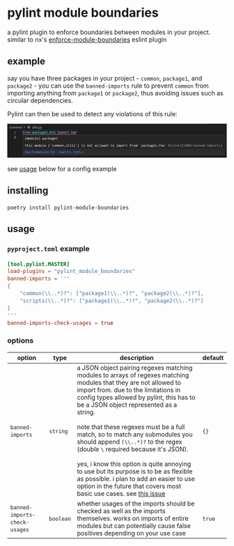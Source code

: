 # pylint module boundaries

a pylint plugin to enforce boundaries between modules in your project. similar to nx's
[enforce-module-boundaries](https://nx.dev/core-features/enforce-project-boundaries) eslint plugin

## example

say you have three packages in your project - `common`, `package1`, and `package2` - you can use the `banned-imports` rule to prevent `common` from importing anything from `package1` or `package2`, thus avoiding issues such as circular dependencies.

Pylint can then be used to detect any violations of this rule:

![](https://github.com/DetachHead/pylint-module-boundaries/raw/master/readme-images/img.png)

see [usage](/#usage) below for a config example

## installing

```
poetry install pylint-module-boundaries
```

## usage

### `pyproject.toml` example

```toml
[tool.pylint.MASTER]
load-plugins = "pylint_module_boundaries"
banned-imports = '''
{
    "common(\\..*)?": ["package1(\\..*)?", "package2(\\..*)?"],
    "scripts(\\..*)?": ["package1(\\..*)?", "package2(\\..*)?"]
}
'''
banned-imports-check-usages = true
```

### options

| option                        | type      | description                                                                                                                                                                                                                                                                                                                                                                                                                                                                                                                                                                                                                                                                                                  | default |
| ----------------------------- | --------- | ------------------------------------------------------------------------------------------------------------------------------------------------------------------------------------------------------------------------------------------------------------------------------------------------------------------------------------------------------------------------------------------------------------------------------------------------------------------------------------------------------------------------------------------------------------------------------------------------------------------------------------------------------------------------------------------------------------ | ------- |
| `banned-imports`              | `string`  | a JSON object pairing regexes matching modules to arrays of regexes matching modules that they are not allowed to import from. due to the limitations in config types allowed by pylint, this has to be a JSON object represented as a string.<br /><br />note that these regexes must be a full match, so to match any submodules you should append `(\\..*)?` to the regex (double `\` required because it's JSON).<br /><br />yes, i know this option is quite annoying to use but its purpose is to be as flexible as possible. i plan to add an easier to use option in the future that covers most basic use cases. see [this issue](https://github.com/DetachHead/pylint-module-boundaries/issues/10) | `{}`    |
| `banned-imports-check-usages` | `boolean` | whether usages of the imports should be checked as well as the imports themselves. works on imports of entire modules but can potentially cause false positives depending on your use case                                                                                                                                                                                                                                                                                                                                                                                                                                                                                                                   | `true`  |
